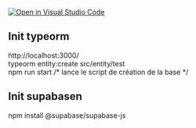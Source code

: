 [![Open in Visual Studio Code](https://classroom.github.com/assets/open-in-vscode-c66648af7eb3fe8bc4f294546bfd86ef473780cde1dea487d3c4ff354943c9ae.svg)](https://classroom.github.com/online_ide?assignment_repo_id=9476591&assignment_repo_type=AssignmentRepo)
## Init typeorm 
http://localhost:3000/  
typeorm entity:create src/entity/test  
npm run start /* lance le script de création de la base */  


## Init supabasen  

npm install @supabase/supabase-js